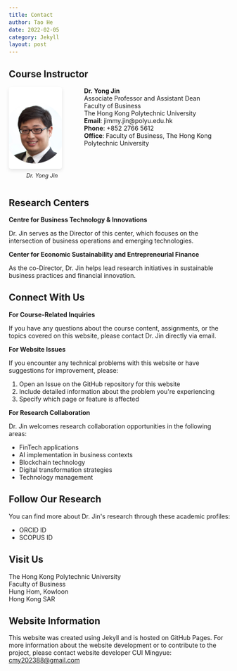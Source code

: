 ```yaml
---
title: Contact
author: Tao He
date: 2022-02-05
category: Jekyll
layout: post
---
```

## Course Instructor

<div style="display: flex; align-items: flex-start; margin-bottom: 20px;">
  <div style="flex: 0 0 30%; padding-right: 20px;">
     <img src="/assets/RIAIoTJinYongJimmy560860.png" alt="Dr. Yong Jin" style="width: 80%; border-radius: 5px; box-shadow: 0 4px 8px rgba(0,0,0,0.1);">
    <p style="font-size: 0.9em; text-align: center; margin-top: 5px;"><em>Dr. Yong Jin</em></p>
  </div>
  <div style="flex: 0 0 70%;">
    <p style="margin: 0;"><strong>Dr. Yong Jin</strong><br>
    Associate Professor and Assistant Dean<br>
    Faculty of Business<br>
    The Hong Kong Polytechnic University</p>
    <p style="margin: 0;"><strong>Email</strong>: jimmy.jin@polyu.edu.hk<br>
    <strong>Phone</strong>: +852 2766 5612<br>
    <strong>Office</strong>: Faculty of Business, The Hong Kong Polytechnic University</p>
  </div>
</div>

## Research Centers
**Centre for Business Technology & Innovations**

Dr. Jin serves as the Director of this center, which focuses on the intersection of business operations and emerging technologies.

**Center for Economic Sustainability and Entrepreneurial Finance**

As the co-Director, Dr. Jin helps lead research initiatives in sustainable business practices and financial innovation.

## Connect With Us

**For Course-Related Inquiries**

If you have any questions about the course content, assignments, or the topics covered on this website, please contact Dr. Jin directly via email.

**For Website Issues**

If you encounter any technical problems with this website or have suggestions for improvement, please:

1. Open an Issue on the GitHub repository for this website
2. Include detailed information about the problem you're experiencing
3. Specify which page or feature is affected

**For Research Collaboration**

Dr. Jin welcomes research collaboration opportunities in the following areas:
- FinTech applications
- AI implementation in business contexts
- Blockchain technology
- Digital transformation strategies
- Technology management

## Follow Our Research

You can find more about Dr. Jin's research through these academic profiles:
- ORCID ID
- SCOPUS ID

## Visit Us

The Hong Kong Polytechnic University  
Faculty of Business  
Hung Hom, Kowloon  
Hong Kong SAR

## Website Information

This website was created using Jekyll and is hosted on GitHub Pages. For more information about the website development or to contribute to the project, please contact website developer CUI Mingyue: cmy202388@gmail.com
